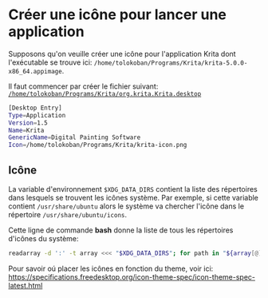 # Créer une icône pour lancer une application

Supposons qu'on veuille créer une icône pour l'application Krita dont l'exécutable se trouve ici:
`/home/tolokoban/Programs/Krita/krita-5.0.0-x86_64.appimage`.

Il faut commencer par créer le fichier suivant: [`/home/tolokoban/Programs/Krita/org.krita.Krita.desktop`](https://specifications.freedesktop.org/desktop-entry-spec/latest/)

```bash
[Desktop Entry]
Type=Application
Version=1.5
Name=Krita
GenericName=Digital Painting Software
Icon=/home/tolokoban/Programs/Krita/krita-icon.png
```

## Icône

La variable d'environnement `$XDG_DATA_DIRS` contient la liste des répertoires dans lesquels se trouvent les icônes système.
Par exemple, si cette variable contient `/usr/share/ubuntu` alors le système va chercher l'icône dans le répertoire `/usr/share/ubuntu/icons`.

Cette ligne de commande **bash** donne la liste de tous les répertoires d'icônes du système:
```bash
readarray -d ':' -t array <<< "$XDG_DATA_DIRS"; for path in "${array[@]}"; do if [ -d "${path}/icons" ]; then echo "${path}icons"; fi; done
```

Pour savoir oú placer les icônes en fonction du theme, voir ici: https://specifications.freedesktop.org/icon-theme-spec/icon-theme-spec-latest.html

